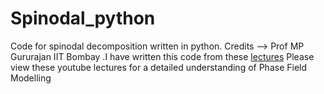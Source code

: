 # Spinodal_python
Code for spinodal decomposition written in python. Credits --> Prof MP Gururajan IIT Bombay .I have written this code from these [lectures](https://www.youtube.com/playlist?list=PLyAZSyX8Qy5CdrcvZp0z2K6s3OZuHjh8g) Please view these youtube lectures for a detailed understanding of Phase Field Modelling 
